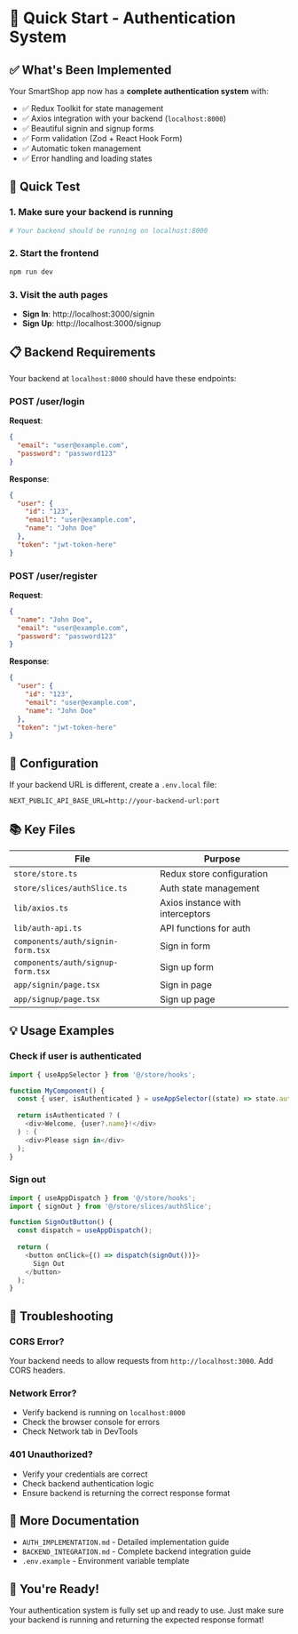 # 🚀 Quick Start - Authentication System

## ✅ What's Been Implemented

Your SmartShop app now has a **complete authentication system** with:
- ✅ Redux Toolkit for state management
- ✅ Axios integration with your backend (`localhost:8000`)
- ✅ Beautiful signin and signup forms
- ✅ Form validation (Zod + React Hook Form)
- ✅ Automatic token management
- ✅ Error handling and loading states

## 🎯 Quick Test

### 1. Make sure your backend is running
```bash
# Your backend should be running on localhost:8000
```

### 2. Start the frontend
```bash
npm run dev
```

### 3. Visit the auth pages
- **Sign In**: http://localhost:3000/signin
- **Sign Up**: http://localhost:3000/signup

## 📋 Backend Requirements

Your backend at `localhost:8000` should have these endpoints:

### POST /user/login
**Request**:
```json
{
  "email": "user@example.com",
  "password": "password123"
}
```

**Response**:
```json
{
  "user": {
    "id": "123",
    "email": "user@example.com",
    "name": "John Doe"
  },
  "token": "jwt-token-here"
}
```

### POST /user/register
**Request**:
```json
{
  "name": "John Doe",
  "email": "user@example.com",
  "password": "password123"
}
```

**Response**:
```json
{
  "user": {
    "id": "123",
    "email": "user@example.com",
    "name": "John Doe"
  },
  "token": "jwt-token-here"
}
```

## 🔧 Configuration

If your backend URL is different, create a `.env.local` file:

```env
NEXT_PUBLIC_API_BASE_URL=http://your-backend-url:port
```

## 📚 Key Files

| File | Purpose |
|------|---------|
| `store/store.ts` | Redux store configuration |
| `store/slices/authSlice.ts` | Auth state management |
| `lib/axios.ts` | Axios instance with interceptors |
| `lib/auth-api.ts` | API functions for auth |
| `components/auth/signin-form.tsx` | Sign in form |
| `components/auth/signup-form.tsx` | Sign up form |
| `app/signin/page.tsx` | Sign in page |
| `app/signup/page.tsx` | Sign up page |

## 💡 Usage Examples

### Check if user is authenticated
```typescript
import { useAppSelector } from '@/store/hooks';

function MyComponent() {
  const { user, isAuthenticated } = useAppSelector((state) => state.auth);
  
  return isAuthenticated ? (
    <div>Welcome, {user?.name}!</div>
  ) : (
    <div>Please sign in</div>
  );
}
```

### Sign out
```typescript
import { useAppDispatch } from '@/store/hooks';
import { signOut } from '@/store/slices/authSlice';

function SignOutButton() {
  const dispatch = useAppDispatch();
  
  return (
    <button onClick={() => dispatch(signOut())}>
      Sign Out
    </button>
  );
}
```

## 🐛 Troubleshooting

### CORS Error?
Your backend needs to allow requests from `http://localhost:3000`. Add CORS headers.

### Network Error?
- Verify backend is running on `localhost:8000`
- Check the browser console for errors
- Check Network tab in DevTools

### 401 Unauthorized?
- Verify your credentials are correct
- Check backend authentication logic
- Ensure backend is returning the correct response format

## 📖 More Documentation

- `AUTH_IMPLEMENTATION.md` - Detailed implementation guide
- `BACKEND_INTEGRATION.md` - Complete backend integration guide
- `.env.example` - Environment variable template

## 🎉 You're Ready!

Your authentication system is fully set up and ready to use. Just make sure your backend is running and returning the expected response format!
